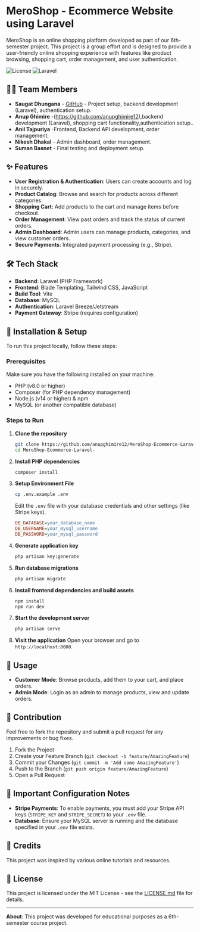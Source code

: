 # MeroShop - Ecommerce Website using Laravel

MeroShop is an online shopping platform developed as part of our 6th-semester project. This project is a group effort and is designed to provide a user-friendly online shopping experience with features like product browsing, shopping cart, order management, and user authentication.

![License](https://img.shields.io/badge/License-MIT-green.svg)
![Laravel](https://img.shields.io/badge/Laravel-FF2D20?style=flat&logo=laravel&logoColor=white)

## 🧑‍💻 Team Members

*   **Saugat Dhungana** - [GitHub](https://github.com/SaugatDh) - Project setup, backend development (Laravel), authentication setup.
*   **Anup Ghimire** -(https://github.com/anupghimire12),backend development (Laravel), shopping cart functionality,authentication setup..
*   **Anil Tajpuriya** -Frontend, Backend API development, order management.
*   **Nikesh Dhakal** - Admin dashboard, order management.
*   **Suman Basnet** - Final testing and deployment setup.

## ✨ Features

*   **User Registration & Authentication**: Users can create accounts and log in securely.
*   **Product Catalog**: Browse and search for products across different categories.
*   **Shopping Cart**: Add products to the cart and manage items before checkout.
*   **Order Management**: View past orders and track the status of current orders.
*   **Admin Dashboard**: Admin users can manage products, categories, and view customer orders.
*   **Secure Payments**: Integrated payment processing (e.g., Stripe).

## 🛠️ Tech Stack

*   **Backend**: Laravel (PHP Framework)
*   **Frontend**: Blade Templating, Tailwind CSS, JavaScript
*   **Build Tool**: Vite
*   **Database**: MySQL
*   **Authentication**: Laravel Breeze/Jetstream
*   **Payment Gateway**: Stripe (requires configuration)

## 🚀 Installation & Setup

To run this project locally, follow these steps:

### Prerequisites

Make sure you have the following installed on your machine:
*   PHP (v8.0 or higher)
*   Composer (for PHP dependency management)
*   Node.js (v14 or higher) & npm
*   MySQL (or another compatible database)

### Steps to Run

1.  **Clone the repository**
    ```bash
    git clone https://github.com/anupghimire12/MeroShop-Ecommerce-Laravel-.git
    cd MeroShop-Ecommerce-Laravel-
    ```

2.  **Install PHP dependencies**
    ```bash
    composer install
    ```

3.  **Setup Environment File**
    ```bash
    cp .env.example .env
    ```
    Edit the `.env` file with your database credentials and other settings (like Stripe keys).
    ```ini
    DB_DATABASE=your_database_name
    DB_USERNAME=your_mysql_username
    DB_PASSWORD=your_mysql_password
    ```

4.  **Generate application key**
    ```bash
    php artisan key:generate
    ```

5.  **Run database migrations**
    ```bash
    php artisan migrate
    ```

6.  **Install frontend dependencies and build assets**
    ```bash
    npm install
    npm run dev
    ```

7.  **Start the development server**
    ```bash
    php artisan serve
    ```

8.  **Visit the application**
    Open your browser and go to `http://localhost:8000`.

## 📖 Usage

*   **Customer Mode**: Browse products, add them to your cart, and place orders.
*   **Admin Mode**: Login as an admin to manage products, view and update orders.

## 🤝 Contribution

Feel free to fork the repository and submit a pull request for any improvements or bug fixes.

1.  Fork the Project
2.  Create your Feature Branch (`git checkout -b feature/AmazingFeature`)
3.  Commit your Changes (`git commit -m 'Add some AmazingFeature'`)
4.  Push to the Branch (`git push origin feature/AmazingFeature`)
5.  Open a Pull Request

## 🔑 Important Configuration Notes

*   **Stripe Payments**: To enable payments, you must add your Stripe API keys (`STRIPE_KEY` and `STRIPE_SECRET`) to your `.env` file.
*   **Database**: Ensure your MySQL server is running and the database specified in your `.env` file exists.

## 🙏 Credits

This project was inspired by various online tutorials and resources.

## 📜 License

This project is licensed under the MIT License - see the [LICENSE.md](LICENSE.md) file for details.

---

**About**: This project was developed for educational purposes as a 6th-semester course project.